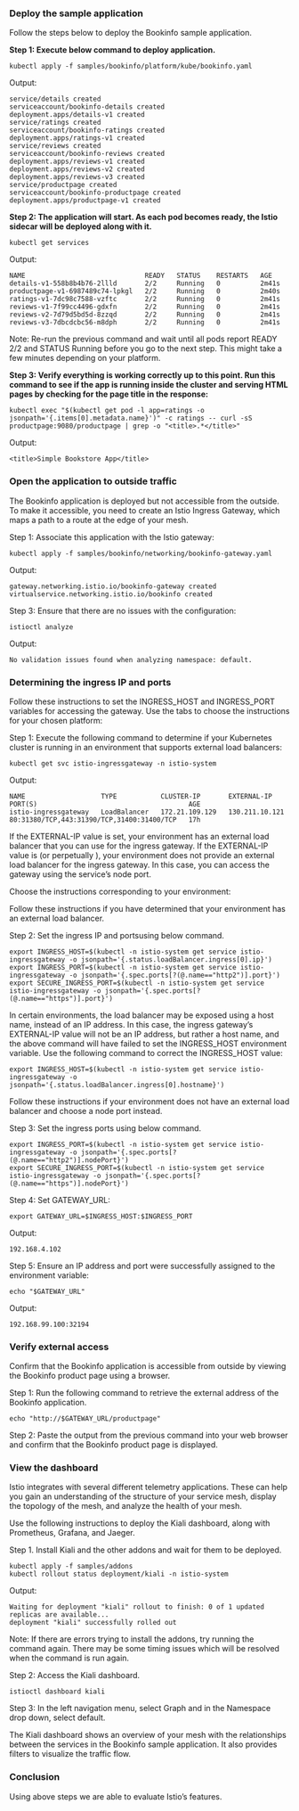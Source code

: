 
### Deploy the sample application

Follow the steps below to deploy the  Bookinfo sample application.

**Step 1: Execute below command to deploy application.**

```execute
kubectl apply -f samples/bookinfo/platform/kube/bookinfo.yaml
```

Output:
```
service/details created
serviceaccount/bookinfo-details created
deployment.apps/details-v1 created
service/ratings created
serviceaccount/bookinfo-ratings created
deployment.apps/ratings-v1 created
service/reviews created
serviceaccount/bookinfo-reviews created
deployment.apps/reviews-v1 created
deployment.apps/reviews-v2 created
deployment.apps/reviews-v3 created
service/productpage created
serviceaccount/bookinfo-productpage created
deployment.apps/productpage-v1 created
```


**Step 2: The application will start. As each pod becomes ready, the Istio sidecar will be deployed along with it.**

```execute
kubectl get services
```

Output:

```
NAME                              READY   STATUS    RESTARTS   AGE
details-v1-558b8b4b76-2llld       2/2     Running   0          2m41s
productpage-v1-6987489c74-lpkgl   2/2     Running   0          2m40s
ratings-v1-7dc98c7588-vzftc       2/2     Running   0          2m41s
reviews-v1-7f99cc4496-gdxfn       2/2     Running   0          2m41s
reviews-v2-7d79d5bd5d-8zzqd       2/2     Running   0          2m41s
reviews-v3-7dbcdcbc56-m8dph       2/2     Running   0          2m41s

```

Note: Re-run the previous command and wait until all pods report READY 2/2 and STATUS Running before you go to the next step. This might take a few minutes depending on your platform.

**Step 3: Verify everything is working correctly up to this point. Run this command to see if the app is running inside the cluster and serving HTML pages by checking for the page title in the response:**

```execute
kubectl exec "$(kubectl get pod -l app=ratings -o jsonpath='{.items[0].metadata.name}')" -c ratings -- curl -sS productpage:9080/productpage | grep -o "<title>.*</title>"
```

Output:

```
<title>Simple Bookstore App</title>
```
### Open the application to outside traffic

The Bookinfo application is deployed but not accessible from the outside. To make it accessible, you need to create an Istio Ingress Gateway, which maps a path to a route at the edge of your mesh.

Step 1: Associate this application with the Istio gateway:

```execute
kubectl apply -f samples/bookinfo/networking/bookinfo-gateway.yaml
```

Output:
```
gateway.networking.istio.io/bookinfo-gateway created
virtualservice.networking.istio.io/bookinfo created
```

Step 3: Ensure that there are no issues with the configuration:

```execute
istioctl analyze
```

Output:

```
No validation issues found when analyzing namespace: default.
```

### Determining the ingress IP and ports

Follow these instructions to set the INGRESS_HOST and INGRESS_PORT variables for accessing the gateway. Use the tabs to choose the instructions for your chosen platform:

Step 1: Execute the following command to determine if your Kubernetes cluster is running in an environment that supports external load balancers:

```execute
kubectl get svc istio-ingressgateway -n istio-system
```

Output:

```
NAME                   TYPE           CLUSTER-IP       EXTERNAL-IP     PORT(S)                                      AGE
istio-ingressgateway   LoadBalancer   172.21.109.129   130.211.10.121  80:31380/TCP,443:31390/TCP,31400:31400/TCP   17h
```


If the EXTERNAL-IP value is set, your environment has an external load balancer that you can use for the ingress gateway. If the EXTERNAL-IP value is <none> (or perpetually <pending>), your environment does not provide an external load balancer for the ingress gateway. In this case, you can access the gateway using the service’s node port.

Choose the instructions corresponding to your environment:

Follow these instructions if you have determined that your environment has an external load balancer.

Step 2: Set the ingress IP and portsusing below command.

```
export INGRESS_HOST=$(kubectl -n istio-system get service istio-ingressgateway -o jsonpath='{.status.loadBalancer.ingress[0].ip}')
export INGRESS_PORT=$(kubectl -n istio-system get service istio-ingressgateway -o jsonpath='{.spec.ports[?(@.name=="http2")].port}')
export SECURE_INGRESS_PORT=$(kubectl -n istio-system get service istio-ingressgateway -o jsonpath='{.spec.ports[?(@.name=="https")].port}')

```

In certain environments, the load balancer may be exposed using a host name, instead of an IP address. In this case, the ingress gateway’s EXTERNAL-IP value will not be an IP address, but rather a host name, and the above command will have failed to set the INGRESS_HOST environment variable. Use the following command to correct the INGRESS_HOST value:

```execute
export INGRESS_HOST=$(kubectl -n istio-system get service istio-ingressgateway -o jsonpath='{.status.loadBalancer.ingress[0].hostname}')
```
 
Follow these instructions if your environment does not have an external load balancer and choose a node port instead.



 
Step 3: Set the ingress ports using below command.

```execute
export INGRESS_PORT=$(kubectl -n istio-system get service istio-ingressgateway -o jsonpath='{.spec.ports[?(@.name=="http2")].nodePort}')
export SECURE_INGRESS_PORT=$(kubectl -n istio-system get service istio-ingressgateway -o jsonpath='{.spec.ports[?(@.name=="https")].nodePort}')

```


Step 4: Set GATEWAY_URL:

```execute
export GATEWAY_URL=$INGRESS_HOST:$INGRESS_PORT
```

Output:

```
192.168.4.102
```
Step 5: Ensure an IP address and port were successfully assigned to the environment variable:

```execute
echo "$GATEWAY_URL"
```

Output:

```
192.168.99.100:32194
```



### Verify external access

Confirm that the Bookinfo application is accessible from outside by viewing the Bookinfo product page using a browser.

Step 1: Run the following command to retrieve the external address of the Bookinfo application.

```execute
echo "http://$GATEWAY_URL/productpage"
```

Step 2: Paste the output from the previous command into your web browser and confirm that the Bookinfo product page is displayed.

### View the dashboard
Istio integrates with several different telemetry applications. These can help you gain an understanding of the structure of your service mesh, display the topology of the mesh, and analyze the health of your mesh.

Use the following instructions to deploy the Kiali dashboard, along with Prometheus, Grafana, and Jaeger.

Step 1. Install Kiali and the other addons and wait for them to be deployed.

```execute
kubectl apply -f samples/addons
kubectl rollout status deployment/kiali -n istio-system
```

Output:

```
Waiting for deployment "kiali" rollout to finish: 0 of 1 updated replicas are available...
deployment "kiali" successfully rolled out
```

Note:
If there are errors trying to install the addons, try running the command again. There may be some timing issues which will be resolved when the command is run again.


Step 2: Access the Kiali dashboard.

```
istioctl dashboard kiali
```

Step 3: In the left navigation menu, select Graph and in the Namespace drop down, select default.

The Kiali dashboard shows an overview of your mesh with the relationships between the services in the Bookinfo sample application. It also provides filters to visualize the traffic flow.


### Conclusion

Using above steps we are able to evaluate Istio’s features. 
